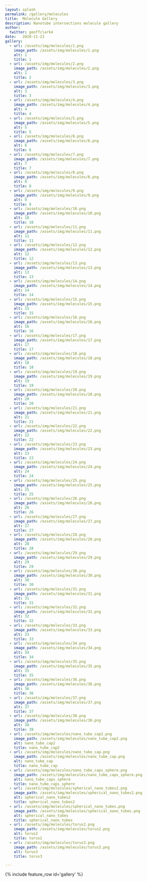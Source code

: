 ```yaml
---
layout: splash
permalink: /gallery/molecules
title:  Molecule Gallery
description: Nanotube intersections molecule gallery
author:
  twitter: geoffclark4
date:   2020-11-23
gallery:
  - url: /assets/img/molecules/1.png
    image_path: /assets/img/molecules/1.png
    alt: 1
    title: 1
  - url: /assets/img/molecules/2.png
    image_path: /assets/img/molecules/2.png
    alt: 2
    title: 2
  - url: /assets/img/molecules/3.png
    image_path: /assets/img/molecules/3.png
    alt: 3
    title: 3
  - url: /assets/img/molecules/4.png
    image_path: /assets/img/molecules/4.png
    alt: 4
    title: 4
  - url: /assets/img/molecules/5.png
    image_path: /assets/img/molecules/5.png
    alt: 5
    title: 5
  - url: /assets/img/molecules/6.png
    image_path: /assets/img/molecules/6.png
    alt: 6
    title: 6
  - url: /assets/img/molecules/7.png
    image_path: /assets/img/molecules/7.png
    alt: 7
    title: 7
  - url: /assets/img/molecules/8.png
    image_path: /assets/img/molecules/8.png
    alt: 8
    title: 8
  - url: /assets/img/molecules/9.png
    image_path: /assets/img/molecules/9.png
    alt: 9
    title: 9
  - url: /assets/img/molecules/10.png
    image_path: /assets/img/molecules/10.png
    alt: 10
    title: 10
  - url: /assets/img/molecules/11.png
    image_path: /assets/img/molecules/11.png
    alt: 11
    title: 11
  - url: /assets/img/molecules/12.png
    image_path: /assets/img/molecules/12.png
    alt: 12
    title: 12
  - url: /assets/img/molecules/13.png
    image_path: /assets/img/molecules/13.png
    alt: 13
    title: 13
  - url: /assets/img/molecules/14.png
    image_path: /assets/img/molecules/14.png
    alt: 14
    title: 14
  - url: /assets/img/molecules/15.png
    image_path: /assets/img/molecules/15.png
    alt: 15
    title: 15
  - url: /assets/img/molecules/16.png
    image_path: /assets/img/molecules/16.png
    alt: 16
    title: 16
  - url: /assets/img/molecules/17.png
    image_path: /assets/img/molecules/17.png
    alt: 17
    title: 17
  - url: /assets/img/molecules/18.png
    image_path: /assets/img/molecules/18.png
    alt: 18
    title: 18
  - url: /assets/img/molecules/19.png
    image_path: /assets/img/molecules/19.png
    alt: 19
    title: 19
  - url: /assets/img/molecules/20.png
    image_path: /assets/img/molecules/20.png
    alt: 20
    title: 20
  - url: /assets/img/molecules/21.png
    image_path: /assets/img/molecules/21.png
    alt: 21
    title: 21
  - url: /assets/img/molecules/22.png
    image_path: /assets/img/molecules/22.png
    alt: 22
    title: 22
  - url: /assets/img/molecules/23.png
    image_path: /assets/img/molecules/23.png
    alt: 23
    title: 23
  - url: /assets/img/molecules/24.png
    image_path: /assets/img/molecules/24.png
    alt: 24
    title: 24
  - url: /assets/img/molecules/25.png
    image_path: /assets/img/molecules/25.png
    alt: 25
    title: 25
  - url: /assets/img/molecules/26.png
    image_path: /assets/img/molecules/26.png
    alt: 26
    title: 26
  - url: /assets/img/molecules/27.png
    image_path: /assets/img/molecules/27.png
    alt: 27
    title: 27
  - url: /assets/img/molecules/28.png
    image_path: /assets/img/molecules/28.png
    alt: 28
    title: 28
  - url: /assets/img/molecules/29.png
    image_path: /assets/img/molecules/29.png
    alt: 29
    title: 29
  - url: /assets/img/molecules/30.png
    image_path: /assets/img/molecules/30.png
    alt: 30
    title: 30
  - url: /assets/img/molecules/31.png
    image_path: /assets/img/molecules/31.png
    alt: 31
    title: 31
  - url: /assets/img/molecules/32.png
    image_path: /assets/img/molecules/32.png
    alt: 32
    title: 32
  - url: /assets/img/molecules/33.png
    image_path: /assets/img/molecules/33.png
    alt: 33
    title: 33
  - url: /assets/img/molecules/34.png
    image_path: /assets/img/molecules/34.png
    alt: 34
    title: 34
  - url: /assets/img/molecules/35.png
    image_path: /assets/img/molecules/35.png
    alt: 35
    title: 35
  - url: /assets/img/molecules/36.png
    image_path: /assets/img/molecules/36.png
    alt: 36
    title: 36
  - url: /assets/img/molecules/37.png
    image_path: /assets/img/molecules/37.png
    alt: 37
    title: 37
  - url: /assets/img/molecules/38.png
    image_path: /assets/img/molecules/38.png
    alt: 38
    title: 38
  - url: /assets/img/molecules/nano_tube_cap2.png
    image_path: /assets/img/molecules/nano_tube_cap2.png
    alt: nano_tube_cap2
    title: nano_tube_cap2
  - url: /assets/img/molecules/nano_tube_cap.png
    image_path: /assets/img/molecules/nano_tube_cap.png
    alt: nano_tube_cap
    title: nano_tube_cap
  - url: /assets/img/molecules/nano_tube_caps_sphere.png
    image_path: /assets/img/molecules/nano_tube_caps_sphere.png
    alt: nano_tube_caps_sphere
    title: nano_tube_caps_sphere
  - url: /assets/img/molecules/spherical_nano_tubes2.png
    image_path: /assets/img/molecules/spherical_nano_tubes2.png
    alt: spherical_nano_tubes2
    title: spherical_nano_tubes2
  - url: /assets/img/molecules/spherical_nano_tubes.png
    image_path: /assets/img/molecules/spherical_nano_tubes.png
    alt: spherical_nano_tubes
    title: spherical_nano_tubes
  - url: /assets/img/molecules/torus2.png
    image_path: /assets/img/molecules/torus2.png
    alt: torus2
    title: torus2
  - url: /assets/img/molecules/torus3.png
    image_path: /assets/img/molecules/torus3.png
    alt: torus3
    title: torus3

---
```


{% include feature_row id='gallery' %}
